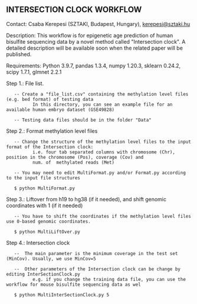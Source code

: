 INTERSECTION CLOCK WORKFLOW
---------------------------

Contact: Csaba Kerepesi (SZTAKI, Budapest, Hungary), kerepesi@sztaki.hu

Description: This workflow is for epigenetic age prediction of human bisulfite sequencing data by 
a novel method called "Intersection clock". A detailed description will be available soon when the 
related paper will be published. 

Requirements: Python 3.9.7, pandas 1.3.4, numpy 1.20.3, sklearn 0.24.2, scipy 1.7.1, glmnet 2.2.1


Step 1.: File list.

       -- Create a "file_list.csv" containing the methylation level files (e.g. bed format) of testing data 
              In this directory, you can see an example file for an available human embryo dataset (GSE49828)

       -- Testing data files should be in the folder "Data"


Step 2.: Format methylation level files

       -- Change the structure of the methylation level files to the input format of the Intersection clock: 
              i.e. four tab separated columns with chromosome (Chr), position in the chromosome (Pos), coverage (Cov) and
              num. of  methylated reads (Met)
       
       -- You may need to edit MultiFormat.py and/or Format.py according to the input file structures

       $ python MultiFormat.py 


Step 3.: Liftover from h19 to hg38 (if it needed), and shift genomic coordinates with 1 (if it needed)
       
       -- You have to shift the coordinates if the methylation level files use 0-based genomic coordinates.
       
       $ python MultiLiftOver.py


Step 4.: Intersection clock
       
       --  The main parameter is the minimum coverage in the test set (MinCov). Usually, we use MinCov=5 

       --  Other parameters of the Intersection clock can be change by editing InterSectionClock.py
              e.g. if you change the training data file, you can use the workflow for mouse bisulfite sequencing data as wel
       
       $ python MultiInterSectionClock.py 5
